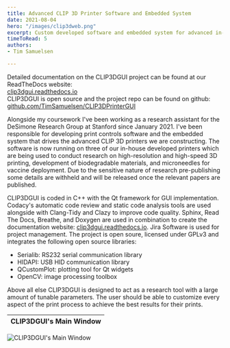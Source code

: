 ```yaml
---
title: Advanced CLIP 3D Printer Software and Embedded System
date: 2021-08-04
hero: "/images/clip3dweb.png"
excerpt: Custom developed software and embedded system for advanced in-house CLIP 3D printers at DeSimone Research Group. In use for research projects now and years to come.
timeToRead: 5
authors: 
- Tim Samuelsen

---
```

Detailed documentation on the CLIP3DGUI project can be found at our ReadTheDocs website:  
[clip3dgui.readthedocs.io](https://clip3dgui.readthedocs.io/)  
CLIP3DGUI is open source and the project repo can be found on github:  
[github.com/TimSamuelsen/CLIP3DPrinterGUI](https://github.com/TimSamuelsen/CLIP3DPrinterGUI)

Alongside my coursework I've been working as a research assistant for the DeSimone Research Group at Stanford since January 2021. I've been responsible for developing print controls software and the embedded system that drives the advanced CLIP 3D printers we are constructing. The software is now running on three of our in-house developed printers which are being used to conduct research on high-resolution and high-speed 3D printing, development of biodegradable materials, and microneedles for vaccine deployment. Due to the sensitive nature of research pre-publishing some details are withheld and will be released once the relevant papers are published.

CLIP3DGUI is coded in C++ with the Qt framework for GUI implementation. Codacy's automatic code review and static code analysis tools are used alongside with Clang-Tidy and Clazy to improve code quality. Sphinx, Read The Docs, Breathe, and Doxygen are used in combination to create the documentation website: [clip3dgui.readthedocs.io](https://clip3dgui.readthedocs.io/). Jira Software is used for project management. The project is open soure, licensed under GPLv3 and integrates the following open source libraries:
* Serialib: RS232 serial communication library
* HIDAPI: USB HID communication library 
* QCustomPlot: plotting tool for Qt widgets
* OpenCV: image processing toolbox

Above all else CLIP3DGUI is designed to act as a research tool with a large amount of tunable parameters. The user should be able to customize every aspect of the print process to achieve the best results for their prints. 

|  CLIP3DGUI's Main Window |
:-------------------------:|
![CLIP3DGUI's Main Window](/images/mainwindow.png)